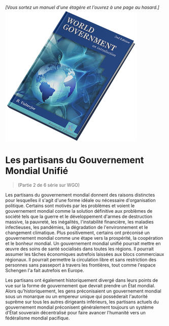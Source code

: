 *[Vous sortez un manuel d'une étagère et l'ouvrez à une page au hasard.]*  
![World Government: an Introduction](/resources/lore/textbookgov25.png)

# Les partisans du Gouvernement Mondial Unifié  
> (Partie 2 de 6 série sur WGO)  

Les partisans du gouvernement mondial donnent des raisons distinctes pour lesquelles il s'agit d'une forme idéale ou nécessaire d'organisation politique. Certains sont motivés par les problèmes et voient le gouvernement mondial comme la solution définitive aux problèmes de société tels que la guerre et le développement d'armes de destruction massive, la pauvreté, les inégalités, l'instabilité financière, les maladies infectieuses, les pandémies, la dégradation de l'environnement et le changement climatique. Plus positivement, certains ont préconisé un gouvernement mondial comme une étape vers la prospérité, la coopération et le bonheur mondial. Un gouvernement mondial unifié pourrait mettre en œuvre des soins de santé socialisés dans toutes les régions. Il pourrait assumer les tâches économiques autrefois laissées aux blocs commerciaux régionaux. Il pourrait permettre la circulation libre et sans restriction des personnes sans passeport à travers les frontières, tout comme l'espace Schengen l'a fait autrefois en Europe.

Les partisans ont également historiquement divergé dans leurs points de vue sur la forme de gouvernement que devrait prendre un État mondial. Alors qu'historiquement, les gens préconisaient un gouvernement mondial sous un monarque ou un empereur unique qui posséderait l'autorité suprême sur tous les autres dirigeants inférieurs, les partisans actuels du gouvernement mondial préconisent généralement toujours un système d'État souverain décentralisé pour faire avancer l'humanité vers un fédéralisme mondial pacifique.
